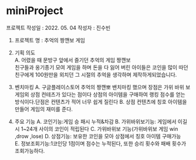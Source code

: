 # miniProject
프로젝트 
작성일 : 2022. 05. 04
작성자 : 진수빈
1.	프로젝트 명 : 추억의 짱깬보 게임

2.  기획 의도		 
  A.  어렸을 때 문방구 앞에서 즐기던 추억의 게임 짱깬보  
      친구들과 옹기종기 모여 게임을 하며 돈을 다 잃어 버린 아이들은 코인을 많이 따던 친구에게 100원만을 외치던  그 시절의 추억을 생각하며 제작하게되었습니다.
       
3.	벤치마킹 
  A.	 구글플레이스토어 추억의 짱깬뽀 밴치마킹 했으며 장점은 가위 바위 보 게임외 상점 컨테츠가 있다는 점이다  상점의 아이템을 구매하여 랭킹 점수를 얻는 방식이다.단점은 컨텐츠가 적어 너무 쉽게 질린다
  B.	상점 컨텐츠에 칭호 아이템을  만들어 게임의 재미를 준다.
4.	주요 기능 
  A.  코인기능:게임 승 패시 누적&차감
  B.  가위바위보기능: 게임에서 이길시 1~24개 사이의 코인이 적립된다
  C.	가위바위보 기능(가위바위보 게임 win ,drow ,lose)
  D.	상점기능: 보유한 코인을 모아 상점에서 칭호 아이템 구매가능  
  E.  정보조회기능:1코인당 1점이며 점수는 누적된다, 또한 승리 횟수와 패배 횟수가 조회가능하다.
  
